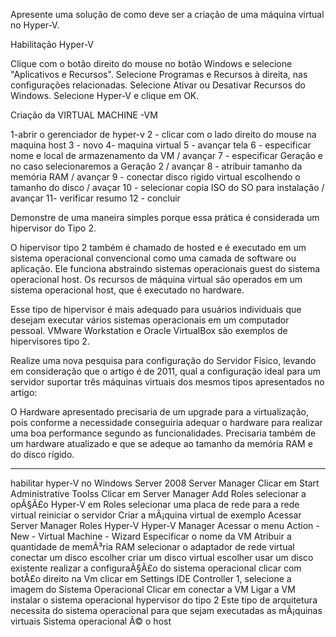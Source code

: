 Apresente uma solução de como deve ser a criação de uma máquina virtual no Hyper-V.

Habilitação Hyper-V

Clique com o botão direito do mouse no botão Windows e selecione "Aplicativos e Recursos". Selecione Programas e Recursos à direita, nas configurações relacionadas. Selecione Ativar ou Desativar Recursos do Windows. Selecione Hyper-V e clique em OK.

Criação da VIRTUAL MACHINE -VM

1-abrir o gerenciador de hyper-v 2 - clicar com o lado direito do mouse na maquina host 3 - novo 4- maquina virtual 5 - avançar tela 6 - especificar nome e local de armazenamento da VM / avançar 7 - especificar Geração e no caso selecionaremos a Geração 2 / avançar 8 - atribuir tamanho da memória RAM / avançar 9 - conectar disco rigido virtual escolhendo o tamanho do disco / avaçar 10 - selecionar copia ISO do SO para instalação / avançar 11- verificar resumo 12 - concluir

Demonstre de uma maneira simples porque essa prática é considerada um hipervisor do Tipo 2.

O hipervisor tipo 2 também é chamado de hosted e é executado em um sistema operacional convencional como uma camada de software ou aplicação. Ele funciona abstraindo sistemas operacionais guest do sistema operacional host. Os recursos de máquina virtual são operados em um sistema operacional host, que é executado no hardware.

Esse tipo de hipervisor é mais adequado para usuários individuais que desejam executar vários sistemas operacionais em um computador pessoal. VMware Workstation e Oracle VirtualBox são exemplos de hipervisores tipo 2.

Realize uma nova pesquisa para configuração do Servidor Físico, levando em consideração que o artigo é de 2011, qual a configuração ideal para um servidor suportar três máquinas virtuais dos mesmos tipos apresentados no artigo:

O Hardware apresentado precisaria de um upgrade para a virtualização, pois conforme a necessidade conseguiria adequar o hardware para realizar uma boa performance segundo as funcionalidades. Precisaria também de um hardware atualizado e que se adeque ao tamanho da memória RAM e do disco rígido.

________________





habilitar hyper-V no Windows Server 2008 Server Manager Clicar em Start Administrative Toolss Clicar em Server Manager Add Roles selecionar a opÃ§Ã£o Hyper-V em Roles selecionar uma placa de rede para a rede virtual reiniciar o servidor Criar a mÃ¡quina virtual de exemplo Acessar Server Manager Roles Hyper-V Hyper-V Manager Acessar o menu Action - New - Virtual Machine - Wizard Especificar o nome da VM Atribuir a quantidade de memÃ³ria RAM selecionar o adaptador de rede virtual conectar um disco escolher criar um disco virtual escolher usar um disco existente realizar a configuraÃ§Ã£o do sistema operacional clicar com botÃ£o direito na Vm clicar em Settings IDE Controller 1, selecione a imagem do Sistema Operacional Clicar em conectar a VM Ligar a VM instalar o sistema operacional hypervisor do tipo 2 Este tipo de arquitetura necessita do sistema operacional para que sejam executadas as mÃ¡quinas virtuais Sistema operacional Ã© o host
